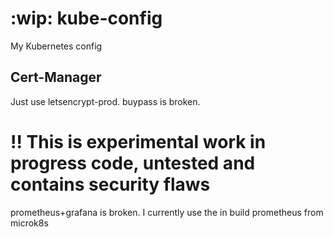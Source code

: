 # :wip: kube-config
My Kubernetes config

## Cert-Manager

Just use letsencrypt-prod. buypass is broken.

# !! This is experimental work in progress code, untested and contains security flaws

prometheus+grafana is broken.
I currently use the in build prometheus from microk8s
